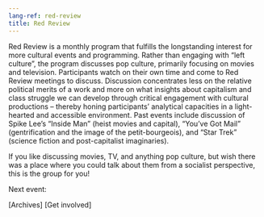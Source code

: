 ```yaml
---
lang-ref: red-review
title: Red Review
---
```


Red Review is a monthly program that fulfills the longstanding interest for more cultural events and programming. Rather than engaging with “left culture”, the program discusses pop culture, primarily focusing on movies and television. Participants watch on their own time and come to Red Review meetings to discuss. Discussion concentrates less on the relative political merits of a work and more on what insights about capitalism and class struggle we can develop through critical engagement with cultural productions – thereby honing participants’ analytical capacities in a light-hearted and accessible environment. Past events include discussion of Spike Lee’s “Inside Man” (heist movies and capital), “You’ve Got Mail” (gentrification and the image of the petit-bourgeois), and “Star Trek” (science fiction and post-capitalist imaginaries).

If you like discussing movies, TV, and anything pop culture, but wish there was a place where you could talk about them from a socialist perspective, this is the group for you!

Next event:

[Archives] [Get involved]
